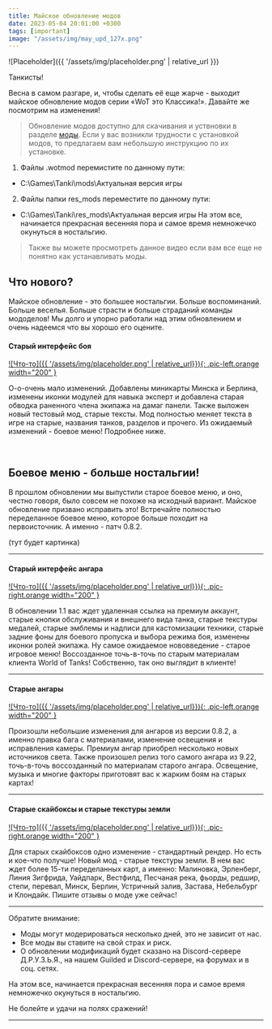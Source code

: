 ```yaml
---
title: Майское обновление модов
date: 2023-05-04 20:01:00 +0300
tags: [important]
image: "/assets/img/may_upd_127x.png"
---
```

<p style="display: none">Больше ностальгии. Больше воспоминаний. Больше веселья. Больше страсти и больше страданий команды мододелов! Мы долго и упорно работали над этим обновлением и очень надеемся что вы хорошо его оцените.</p>

![Placeholder]({{ '/assets/img/placeholder.png' | relative_url }})

Танкисты!

Весна в самом разгаре, и, чтобы сделать её еще жарче - выходит майское обновление модов серии «WoT это Классика!». Давайте же посмотрим на изменения!

> Обновление модов доступно для скачивания и уствновки в разделе [моды](mods).
Если у вас возникли трудности с установкой модов, то предлагаем вам небольшую инструкцию по их установке.
1. Файлы .wotmod перемистите по данному пути:
- C:\Games\Tanki\mods\Актуальная версия игры
2. Файлы папки res_mods переместите по данному пути:
- C:\Games\Tanki\res_mods\Актуальная версия игры
На этом все, начинается прекрасная весенняя пора и самое время немножечко окунуться в ностальгию.

> Также вы можете просмотреть данное видео если вам все еще не понятно как устанавливать моды.

## Что нового?

Майское обновление - это большее ностальгии. Больше воспоминаний. Больше веселья. Больше страсти и больше страданий команды мододелов! Мы долго и упорно работали над этим обновлением и очень надеемся что вы хорошо его оцените.

#### Старый интерфейс боя

[![Что-то]({{ '/assets/img/placeholder.png' | relative_url}}){: .pic-left.orange width="200" }](https://example.com)

О-о-очень мало изменений. Добавлены миникарты Минска и Берлина, изменены иконки модулей для навыка эксперт и добавлена старая обводка раненного члена экипажа на дамаг панели. Также выложен новый тестовый мод, старые тексты. Мод полностью меняет текста в игре на старые, названия танков, разделов и прочего. Из ожидаемый изменений - боевое меню! Подробнее ниже.

<br>

## Боевое меню - больше ностальгии!

В прошлом обновлении мы выпустили старое боевое меню, и оно, честно говоря, было совсем не похоже на исходный вариант. Майское обновление призвано исправить это! Встречайте полностью переделанное боевое меню, которое больше походит на первоисточник. А именно - патч 0.8.2.

(тут будет картинка)

---

#### Старый интерфейс ангара

[![Что-то]({{ '/assets/img/placeholder.png' | relative_url}}){: .pic-right.orange width="200" }](https://example.com)

В обновлении 1.1 вас ждет удаленная ссылка на премиум аккаунт, старые кнопки обслуживания и внешнего вида танка, старые текстуры медалей, старые эмблемы и надписи для кастомизации техники, старые задние фоны для боевого пропуска и выбора режима боя, изменены иконки ролей экипажа. Ну самое ожидаемое нововведение - старое игровое меню! Воссозданное точь-в-точь по старым материалам клиента World of Tanks! Собственно, так оно выглядит в клиенте!

---

#### Старые ангары

[![Что-то]({{ '/assets/img/placeholder.png' | relative_url}}){: .pic-left.orange width="200" }](https://example.com)

Произошли небольшие изменения для ангаров из версии 0.8.2, а именно правка бага с материалами, изменение освещения и исправления камеры. Премиум ангар приобрел несколько новых источников света. Также произошел релиз того самого ангара из 9.22, точь-в-точь воссозданный по материалам старого ангара. Освещение, музыка и многие факторы приготовят вас к жарким боям на старых картах!

---

#### Старые скайбоксы и старые текстуры земли

[![Что-то]({{ '/assets/img/placeholder.png' | relative_url}}){: .pic-right.orange width="200" }](https://example.com)

Для старых скайбоксов одно изменение - стандартный рендер. Но есть и кое-что получше! Новый мод - старые текстуры земли. В нем вас ждет более 15-ти переделанных карт, а именно: Малиновка, Эрленберг, Линия Зигфрида, Уайдпарк, Вестфилд, Песчаная река, фьорды, редшир, степи, перевал, Минск, Берлин, Устричный залив, Застава, Небельбург и Клондайк. Пишите отзывы о моде уже сейчас!

---

Обратите внимание:

- Моды могут модерироваться несколько дней, это не зависит от нас.
- Все моды вы ставите на свой страх и риск.
- О обновлении модификаций будет сказано на Discord-сервере Д.Р.У.З.Ь.Я., на нашем Guilded и Discord-сервере, на форумах и в соц. сетях.

На этом все, начинается прекрасная весенняя пора и самое время немножечко окунуться в ностальгию.

Не болейте и удачи на полях сражений!

---
